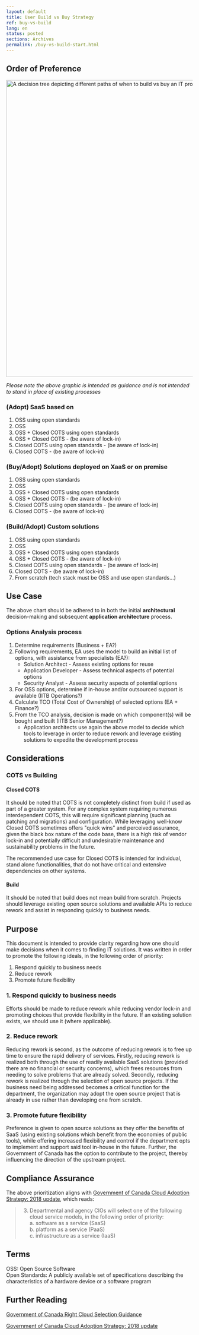 ```yaml
---
layout: default
title: User Build vs Buy Strategy
ref: buy-vs-build
lang: en
status: posted
sections: Archives
permalink: /buy-vs-build-start.html
---
```


## Order of Preference

<!--markdownlint-disable MD033-->
<a href="{{ site.baseurl }}/assets/images/Buy_vs_Build_Decision_Tree.png"><img src="{{ site.baseurl }}/assets/images/Buy_vs_Build_Decision_Tree.png" alt="A decision tree depicting different paths of when to build vs buy an IT product " width="800"/></a>
<!--markdownlint-enable MD033-->

<!--markdownlint-disable MD036-->
_Please note the above graphic is intended as guidance and is not intended to stand in place of existing processes_
<!--markdownlint-enable MD036-->

### (Adopt) SaaS based on

1. OSS using open standards
1. OSS
1. OSS + Closed COTS using open standards
1. OSS + Closed COTS - (be aware of lock-in)
1. Closed COTS using open standards - (be aware of lock-in)
1. Closed COTS - (be aware of lock-in)

### (Buy/Adopt) Solutions deployed on XaaS or on premise

1. OSS using open standards
1. OSS
1. OSS + Closed COTS using open standards
1. OSS + Closed COTS - (be aware of lock-in)
1. Closed COTS using open standards - (be aware of lock-in)
1. Closed COTS - (be aware of lock-in)

### (Build/Adopt) Custom solutions

1. OSS using open standards
1. OSS
1. OSS + Closed COTS using open standards
1. OSS + Closed COTS - (be aware of lock-in)
1. Closed COTS using open standards - (be aware of lock-in)
1. Closed COTS - (be aware of lock-in)
1. From scratch (tech stack must be OSS and use open standards...)

## Use Case

The above chart should be adhered to in both the initial **architectural** decision-making and subsequent **application architecture** process.

### Options Analysis process

1. Determine requirements (Business + EA?)
1. Following requirements, EA uses the model to build an initial list of options, with assistance from specialists (EA?):
   - Solution Architect - Assess existing options for reuse
   - Application Developer - Assess technical aspects of potential options
   - Security Analyst - Assess security aspects of potential options
1. For OSS options, determine if in-house and/or outsourced support is available (IITB Operations?)
1. Calculate TCO (Total Cost of Ownership) of selected options (EA + Finance?)
1. From the TCO analysis, decision is made on which component(s) will be bought and built (IITB Senior Management?)
   - Application architects use again the above model to decide which tools to leverage in order to reduce rework and leverage existing solutions to expedite the development process

## Considerations

### COTS vs Building

#### Closed COTS

It should be noted that COTS is not completely distinct from build if used as part of a greater system. For any complex system requiring numerous interdependent COTS, this will require significant planning (such as patching and migrations) and configuration.
While leveraging well-know Closed COTS sometimes offers "quick wins" and perceived assurance, given the black box nature of the code base, there is a high risk of vendor lock-in and potentially difficult and undesirable maintenance and sustainability problems in the future.

The recommended use case for Closed COTS is intended for individual, stand alone functionalities, that do not have critical and extensive dependencies on other systems.

#### Build

It should be noted that build does not mean build from scratch. Projects should leverage existing open source solutions and available APIs to reduce rework and assist in responding quickly to business needs.

## Purpose

This document is intended to provide clarity regarding how one should make decisions when it comes to finding IT solutions.
It was written in order to promote the following ideals, in the following order of priority:

1. Respond quickly to business needs
2. Reduce rework
3. Promote future flexibility

### 1. Respond quickly to business needs

Efforts should be made to reduce rework while reducing vendor lock-in and promoting choices that provide flexibility in the future. If an existing solution exists, we should use it (where applicable).

### 2. Reduce rework

Reducing rework is second, as the outcome of reducing rework is to free up time to ensure the rapid delivery of services.
Firstly, reducing rework is realized both through the use of readily available SaaS solutions (provided there are no financial or security concerns), which frees resources from needing to solve problems that are already solved.
Secondly, reducing rework is realized through the selection of open source projects. If the business need being addressed becomes a critical function for the department, the organization may adopt the open source project that is already in use rather than developing one from scratch.

### 3. Promote future flexibility

Preference is given to open source solutions as they offer the benefits of SaaS (using existing solutions which benefit from the economies of public tools), while offering increased flexibility and control if the department opts to implement and support said tool in-house in the future. Further, the Government of Canada has the option to contribute to the project, thereby influencing the direction of the upstream project.

## Compliance Assurance

The above prioritization aligns with [Government of Canada Cloud Adoption Strategy: 2018 update](https://www.canada.ca/en/government/system/digital-government/digital-government-innovations/cloud-services/government-canada-cloud-adoption-strategy.html), which reads:

<!--markdownlint-disable MD029-->
> 3. Departmental and agency CIOs will select one of the following cloud service models, in the following order of priority:  
a. software as a service (SaaS)  
b. platform as a service (PaaS)  
c. infrastructure as a service (IaaS)
<!--markdownlint-enable MD029-->

## Terms

OSS: Open Source Software  
Open Standards: A publicly available set of specifications describing the characteristics of a hardware device or a software program

## Further Reading

[Government of Canada Right Cloud Selection Guidance](https://www.canada.ca/en/government/system/digital-government/digital-government-innovations/cloud-services/government-canada-right-cloud-selection-guidance.html)

[Government of Canada Cloud Adoption Strategy: 2018 update](https://www.canada.ca/en/government/system/digital-government/digital-government-innovations/cloud-services/government-canada-cloud-adoption-strategy.html)

